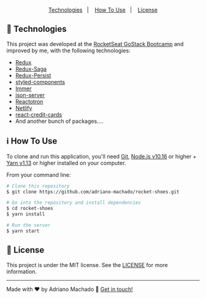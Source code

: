 <!-- ![Demo mobile](https://github.com/adriano-machado/demo-assets/blob/master/rocketShoesDemo.gif)-->
<br>
 <p align="center"> <a  href="#rocket-technologies">Technologies</a>&nbsp;&nbsp;&nbsp;|&nbsp;&nbsp;&nbsp;
   <a  href="#information_source-how-to-use">How To Use</a>&nbsp;&nbsp;&nbsp;|&nbsp;&nbsp;&nbsp;
  <a  href="#memo-license">License</a> </p>


## :rocket: Technologies

This project was developed at the [RocketSeat GoStack Bootcamp](https://rocketseat.com.br/bootcamp) and improved by me, with the following technologies:

- [Redux](https://redux.js.org/)
- [Redux-Saga](https://redux-saga.js.org/)
- [Redux-Persist](https://github.com/rt2zz/redux-persist/)
- [styled-components](https://www.styled-components.com/)
- [Immer](https://github.com/immerjs/immer)
- [json-server](https://github.com/typicode/json-server)
- [Reactotron](https://infinite.red/reactotron)
- [Netlify](https://www.netlify.com/)
- [react-credit-cards](https://github.com/amarofashion/react-credit-cards)
- And another bunch of packages....

## :information_source: How To Use 
To clone and run this application, you'll need [Git](https://git-scm.com), [Node.js v10.16][nodejs] or higher + [Yarn v1.13][yarn] or higher installed on your computer.

From your command line:

```bash
# Clone this repository
$ git clone https://github.com/adriano-machado/rocket-shoes.git

# Go into the repository and install dependencies
$ cd rocket-shoes
$ yarn install

# Run the server
$ yarn start

```

## :memo: License

This project is under the MIT license. See the [LICENSE](https://github.com/adriano-machado/rocket-shoes/blob/master/LICENSE) for more information.

---

Made with ♥ by Adriano Machado :wave: [Get in touch!](https://www.linkedin.com/in/adriano-machado-303647161/)

[nodejs]: https://nodejs.org/
[yarn]: https://yarnpkg.com/
[vc]: https://code.visualstudio.com/
[vceditconfig]: https://marketplace.visualstudio.com/items?itemName=EditorConfig.EditorConfig
[vceslint]: https://marketplace.visualstudio.com/items?itemName=dbaeumer.vscode-eslint